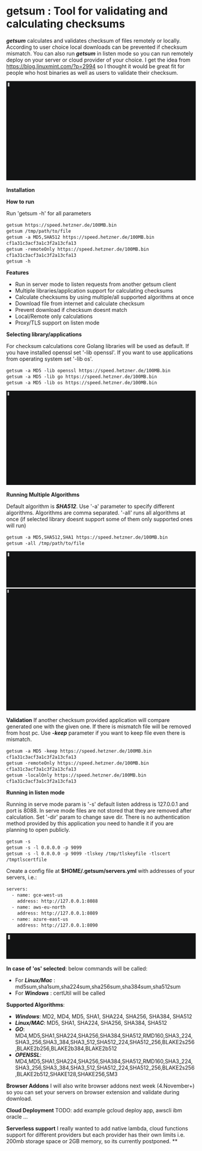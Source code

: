 # getsum : Tool for validating and calculating checksums

***getsum*** calculates and validates checksum of files remotely or locally. According to user choice local downloads can be prevented if checksum mismatch. You can also run ***getsum*** in listen mode so you can run remotely deploy on your server or cloud provider of your choice. I get the idea from https://blog.linuxmint.com/?p=2994 so I thought it would be great fit for people who host binaries as well as users to validate their checksum.

 [![Watch the full record](docs/main.gif)](https://asciinema.org/a/ovpGNqNS56qlrKevUllOks1qT)
 
**Installation**

**How to run**

Run 'getsum -h' for all parameters
```
getsum https://speed.hetzner.de/100MB.bin
getsum /tmp/path/to/file
getsum -a MD5,SHA512 https://speed.hetzner.de/100MB.bin cf1a31c3acf3a1c3f2a13cfa13
getsum -remoteOnly https://speed.hetzner.de/100MB.bin cf1a31c3acf3a1c3f2a13cfa13
getsum -h
``` 
**Features**

* Run in server mode to listen requests from another getsum client
* Multiple libraries/application support for calculating checksums
* Calculate checksums by using multiple/all supported algorithms at once
* Download file from internet and calculate checksum
* Prevent download if checksum doesnt match
* Local/Remote only calculations
* Proxy/TLS support on listen mode

**Selecting library/applications**

For checksum calculations core Golang libraries will be used as default. If you have installed openssl set '-lib openssl'. If you want to use applications from operating system set '-lib os'.

```
getsum -a MD5 -lib openssl https://speed.hetzner.de/100MB.bin
getsum -a MD5 -lib go https://speed.hetzner.de/100MB.bin
getsum -a MD5 -lib os https://speed.hetzner.de/100MB.bin
``` 

[![Watch the full record](docs/libs.gif)](https://asciinema.org/a/sy0OSLL8IWUOED2DFk1yFLiOB)


 
**Running Multiple Algorithms** 

Default algorithm is ***SHA512***. Use '-a' parameter to specify different algorithms. Algorithms are comma separated. '-all' runs all algorithms at once (if selected library doesnt support some of them only supported ones will run)

```
getsum -a MD5,SHA512,SHA1 https://speed.hetzner.de/100MB.bin
getsum -all /tmp/path/to/file
``` 

[![Watch the full record](docs/multiple.gif)](https://asciinema.org/a/nejfc4N0vLJhkxpqikEfHIBCe)
[![Watch the full record](docs/all.gif)](https://asciinema.org/a/KA4sT6xTNN9iTzKHJhdgnybrB)

**Validation**
 If another checksum provided application will compare generated one with the given one. If there is mismatch file will be removed from host pc. Use ***-keep*** parameter if you want to keep file even there is mismatch. 
 ```
getsum -a MD5 -keep https://speed.hetzner.de/100MB.bin cf1a31c3acf3a1c3f2a13cfa13
getsum -remoteOnly https://speed.hetzner.de/100MB.bin cf1a31c3acf3a1c3f2a13cfa13
getsum -localOnly https://speed.hetzner.de/100MB.bin cf1a31c3acf3a1c3f2a13cfa13
``` 

**Running in listen mode**

Running in serve mode param is '-s' default listen address is 127.0.0.1 and port is 8088. In serve mode files are not stored that they are removed after calculation. Set '-dir' param to change save dir. There is no authentication method provided by this application you need to handle it if you are planning to open publicly.
```
getsum -s 
getsum -s -l 0.0.0.0 -p 9099
getsum -s -l 0.0.0.0 -p 9099 -tlskey /tmp/tlskeyfile -tlscert /tmptlscertfile
``` 
Create a config file at **$HOME/.getsum/servers.yml** with addresses of your servers, i.e.:
```
servers:
  - name: gce-west-us
    address: http://127.0.0.1:8088
  - name: aws-eu-north
    address: http://127.0.0.1:8089
  - name: azure-east-us
    address: http://127.0.0.1:8090
```
[![Watch the full record](docs/server.gif)](https://asciinema.org/a/KA4sT6xTNN9iTzKHJhdgnybrB)

**In case of 'os' selected**:
below commands will be called:
* For ***Linux/Mac*** :  md5sum,sha1sum,sha224sum,sha256sum,sha384sum,sha512sum
* For ***Windows*** : certUtil will be called

**Supported Algorithms**:
* ***Windows***: MD2, MD4, MD5, SHA1, SHA224, SHA256, SHA384, SHA512
* ***Linux/MAC***: MD5, SHA1, SHA224, SHA256, SHA384, SHA512
* ***GO***: MD4,MD5,SHA1,SHA224,SHA256,SHA384,SHA512,RMD160,SHA3_224,SHA3_256,SHA3_384,SHA3_512,SHA512_224,SHA512_256,BLAKE2s256,BLAKE2b256,BLAKE2b384,BLAKE2b512
* ***OPENSSL***: MD4,MD5,SHA1,SHA224,SHA256,SHA384,SHA512,RMD160,SHA3_224,SHA3_256,SHA3_384,SHA3_512,SHA512_224,SHA512_256,BLAKE2s256,BLAKE2b512,SHAKE128,SHAKE256,SM3

**Browser Addons**
I will also write browser addons next week (4.November+) so you can set your servers on browser extension and validate during download.

**Cloud Deployment**
 TODO: add example gcloud deploy app, awscli ibm oracle ...


**Serverless support**
 I really wanted to add native lambda, cloud functions support for different providers but each provider has their own limits i.e. 200mb storage space or 2GB memory, so its currently postponed.
**
